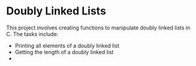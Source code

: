 # Doubly Linked Lists

This project involves creating functions to manipulate doubly linked lists in C. The tasks include:
- Printing all elements of a doubly linked list
- Getting the length of a doubly linked list
-

